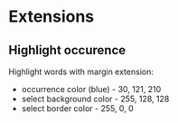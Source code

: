 # Extensions

## Highlight occurence
Highlight words with margin extension:
- occurrence color (blue) - 30, 121, 210
- select background color - 255, 128, 128
- select border color - 255, 0, 0

